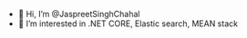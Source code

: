 - 👋 Hi, I’m @JaspreetSinghChahal
- 👀 I’m interested in .NET CORE, Elastic search, MEAN stack

<!---
JaspreetSinghChahal/JaspreetSinghChahal is a ✨ special ✨ repository because its `README.md` (this file) appears on your GitHub profile.
You can click the Preview link to take a look at your changes.
--->
